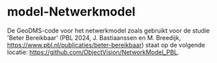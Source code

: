 # model-Netwerkmodel
De GeoDMS-code voor het netwerkmodel zoals gebruikt voor de studie 'Beter Bereikbaar' (PBL 2024, J. Bastiaanssen en M. Breedijk, https://www.pbl.nl/publicaties/beter-bereikbaar) staat op de volgende locatie: https://github.com/ObjectVision/NetworkModel_PBL. 
